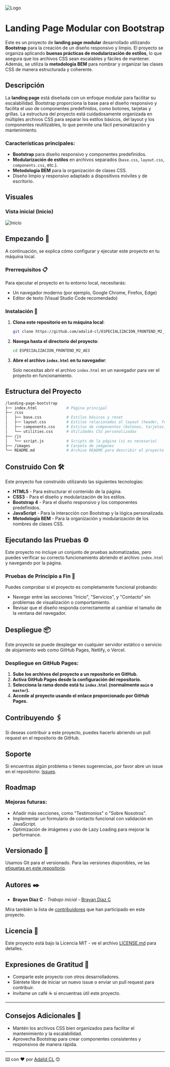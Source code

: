 ![Logo](images/logo.jpeg)

# Landing Page Modular con Bootstrap

Este es un proyecto de **landing page modular** desarrollado utilizando **Bootstrap** para la creación de un diseño responsivo y limpio. El proyecto se organiza aplicando **buenas prácticas de modularización de estilos**, lo que asegura que los archivos CSS sean escalables y fáciles de mantener. Además, se utiliza la **metodología BEM** para nombrar y organizar las clases CSS de manera estructurada y coherente.

## Descripción

La **landing page** está diseñada con un enfoque modular para facilitar su escalabilidad. Bootstrap proporciona la base para el diseño responsivo y facilita el uso de componentes predefinidos, como botones, tarjetas y grillas. La estructura del proyecto está cuidadosamente organizada en múltiples archivos CSS para separar los estilos básicos, del layout y los componentes reutilizables, lo que permite una fácil personalización y mantenimiento.

### Características principales:

- **Bootstrap** para diseño responsivo y componentes predefinidos.
- **Modularización de estilos** en archivos separados (`base.css`, `layout.css`, `components.css`, etc.).
- **Metodología BEM** para la organización de clases CSS.
- Diseño limpio y responsivo adaptado a dispositivos móviles y de escritorio.

## Visuales

### Vista inicial (Inicio)

![Inicio](images/vista_inicio.jpeg)

## Empezando 🚀

A continuación, se explica cómo configurar y ejecutar este proyecto en tu máquina local.

### Prerrequisitos 📋

Para ejecutar el proyecto en tu entorno local, necesitarás:

- Un navegador moderno (por ejemplo, Google Chrome, Firefox, Edge)
- Editor de texto (Visual Studio Code recomendado)

### Instalación 🔧

1. **Clona este repositorio en tu máquina local**:

   ```bash
   git clone https://github.com/adalid-cl/ESPECIALIZACION_FRONTEND_M2_AE3.git
   ```

2. **Navega hasta el directorio del proyecto**:

   ```bash
   cd ESPECIALIZACION_FRONTEND_M2_AE3
   ```

3. **Abre el archivo `index.html` en tu navegador**:

   Solo necesitas abrir el archivo `index.html` en un navegador para ver el proyecto en funcionamiento.

## Estructura del Proyecto

```bash
/landing-page-bootstrap
├── index.html             # Página principal
├── /css
│   ├── base.css           # Estilos básicos y reset
│   ├── layout.css         # Estilos relacionados al layout (header, footer, grid)
│   ├── components.css     # Estilos de componentes (botones, tarjetas, etc.)
│   └── utilities.css      # Utilidades CSS personalizadas
├── /js
│   └── script.js          # Scripts de la página (si es necesario)
├── /images                # Carpeta de imágenes
└── README.md              # Archivo README para describir el proyecto
```

## Construido Con 🛠️

Este proyecto fue construido utilizando las siguientes tecnologías:

- **HTML5** - Para estructurar el contenido de la página.
- **CSS3** - Para el diseño y modularización de los estilos.
- **Bootstrap 4** - Para el diseño responsivo y los componentes predefinidos.
- **JavaScript** - Para la interacción con Bootstrap y la lógica personalizada.
- **Metodología BEM** - Para la organización y modularización de los nombres de clases CSS.

## Ejecutando las Pruebas ⚙️

Este proyecto no incluye un conjunto de pruebas automatizadas, pero puedes verificar su correcto funcionamiento abriendo el archivo `index.html` y navegando por la página.

### Pruebas de Principio a Fin 🔩

Puedes comprobar si el proyecto es completamente funcional probando:

- Navegar entre las secciones "Inicio", "Servicios", y "Contacto" sin problemas de visualización o comportamiento.
- Revisar que el diseño responda correctamente al cambiar el tamaño de la ventana del navegador.

## Despliegue 📦

Este proyecto se puede desplegar en cualquier servidor estático o servicio de alojamiento web como GitHub Pages, Netlify, o Vercel.

### Despliegue en GitHub Pages:

1. **Sube los archivos del proyecto a un repositorio en GitHub.**
2. **Activa GitHub Pages desde la configuración del repositorio.**
3. **Selecciona la rama donde está tu `index.html` (normalmente `main` o `master`).**
4. **Accede al proyecto usando el enlace proporcionado por GitHub Pages.**

## Contribuyendo 🖇️

Si deseas contribuir a este proyecto, puedes hacerlo abriendo un pull request en el repositorio de GitHub.

## Soporte

Si encuentras algún problema o tienes sugerencias, por favor abre un issue en el repositorio: [Issues](https://github.com/adalid-cl/ESPECIALIZACION_FRONTEND_M2_AE3/issues).

## Roadmap

### Mejoras futuras:

- Añadir más secciones, como "Testimonios" o "Sobre Nosotros".
- Implementar un formulario de contacto funcional con validación en JavaScript.
- Optimización de imágenes y uso de Lazy Loading para mejorar la performance.

## Versionado 📌

Usamos Git para el versionado. Para las versiones disponibles, ve las [etiquetas en este repositorio](https://github.com/adalid-cl/ESPECIALIZACION_FRONTEND_M2_AE3/tags).

## Autores ✒️

- **Brayan Diaz C** - _Trabajo inicial_ - [Brayan Diaz C](https://github.com/brayandiazc)

Mira también la lista de [contribuidores](https://github.com/adalid-cl/ESPECIALIZACION_FRONTEND_M2_AE3/contributors) que han participado en este proyecto.

## Licencia 📄

Este proyecto está bajo la Licencia MIT - ve el archivo [LICENSE.md](LICENSE.md) para detalles.

## Expresiones de Gratitud 🎁

- Comparte este proyecto con otros desarrolladores.
- Siéntete libre de iniciar un nuevo issue o enviar un pull request para contribuir.
- Invítame un café ☕ si encuentras útil este proyecto.

---

## Consejos Adicionales 📝

- Mantén los archivos CSS bien organizados para facilitar el mantenimiento y la escalabilidad.
- Aprovecha Bootstrap para crear componentes consistentes y responsivos de manera rápida.

---

⌨️ con ❤️ por [Adalid CL](https://github.com/adalid-cl) 😊
